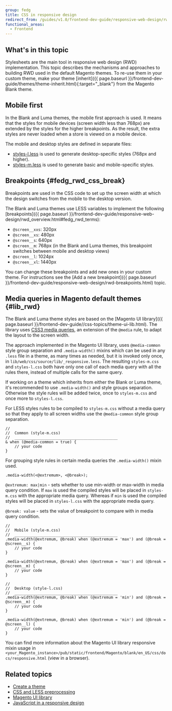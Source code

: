 ```yaml
---
group: fedg
title: CSS in responsive design
redirect_from: /guides/v1.0/frontend-dev-guide/responsive-web-design/rwd_css.html
functional_areas:
  - Frontend
---
```


## What's in this topic

Stylesheets are the main tool in responsive web design (RWD) implementation. This topic describes the mechanisms and approaches to building RWD used in the default Magento themes. To re-use them in your custom theme, make your theme [inherit]({{ page.baseurl }}/frontend-dev-guide/themes/theme-inherit.html){:target="_blank"} from the Magento Blank theme.

## Mobile first

In the Blank and Luma themes, the mobile first approach is used. It means that the styles for mobile devices (screen width less than 768px) are extended by the styles for the higher breakpoints. As the result, the extra styles are never loaded when a store is viewed on a mobile device.

The mobile and desktop styles are defined in separate files:

- [styles-l.less] is used to generate desktop-specific styles (768px and higher).
- [styles-m.less] is used to generate basic and mobile-specific styles.

## Breakpoints {#fedg_rwd_css_break}

Breakpoints are used in the CSS code to set up the screen width at which the design switches from the mobile to the desktop version.

The Blank and Luma themes use LESS variables to implement the following [breakpoints]({{ page.baseurl }}/frontend-dev-guide/responsive-web-design/rwd_overview.html#fedg_rwd_terms):
-   `@screen__xxs`: 320px
-   `@screen__xs`: 480px
-   `@screen__s`: 640px
-   `@screen__m`: 768px (in the Blank and Luma themes, this breakpoint switches between mobile and desktop views)
-   `@screen__l`: 1024px
-   `@screen__xl`: 1440px

You can change these breakpoints and add new ones in your custom theme. For instructions see the [Add a new breakpoint]({{ page.baseurl }}/frontend-dev-guide/responsive-web-design/rwd-breakpoints.html) topic.

## Media queries in Magento default themes {#lib_rwd}

The Blank and Luma theme styles are based on the [Magento UI library]({{ page.baseurl }}/frontend-dev-guide//css-topics/theme-ui-lib.html). The library uses [CSS3 media queries](http://en.wikipedia.org/wiki/Media_queries), an extension of the `@media` rule, to adapt the layout to the screen width.

The approach implemented in the Magento UI library, uses `@media-common` style group separation and `.media-width()` mixins which can be used in any `.less` file in a theme, as many times as needed, but it is invoked only once, in `lib/web/css/source/lib/_responsive.less`. The resulting `styles-m.css` and `styles-l.css` both have only one call of each media query with all the rules there, instead of multiple calls for the same query.

If working on a theme which inherits from either the Blank or Luma theme, it's recommended to use `.media-width()` and style groups separation.  Otherwise the style rules will be added twice, once to `styles-m.css` and once more to `styles-l.css`.

For LESS styles rules to be compiled to `styles-m.css` without a media query so that they apply to all screen widths use the `@media-common` style group separation.

```less
//
//  Common (style-m.css)
//  _____________________________________________
& when (@media-common = true) {
    // your code
}
```

For grouping style rules in certain media queries the `.media-width()` mixin used.

```less
.media-width(<@extremum>, <@break>);
```

`@extremum: max|min` - sets whether to use min-width or max-width in media query condition. If `max` is used the compiled styles will be placed in `styles-m.css` with the appropriate media query. Whereas if `min` is used the compiled styles will be placed in `styles-l.css` with the appropriate media query.

`@break: value` - sets the value of breakpoint to compare with in media query condition.

```less
//
//  Mobile (style-m.css)
//  _____________________________________________
.media-width(@extremum, @break) when (@extremum = 'max') and (@break = @screen__s) {
    // your code
}

.media-width(@extremum, @break) when (@extremum = 'max') and (@break = @screen__m) {
    // your code
}

//
//  Desktop (style-l.css)
//  _____________________________________________
.media-width(@extremum, @break) when (@extremum = 'min') and (@break = @screen__m) {
    // your code
}

.media-width(@extremum, @break) when (@extremum = 'min') and (@break = @screen__l) {
    // your code
}
```

You can find more information about the Magento UI library responsive mixin usage in `<your_Magento_instance>/pub/static/frontend/Magento/blank/en_US/css/docs/responsive.html` (view in a browser).

## Related topics
* [Create a theme]({{page.baseurl}}/frontend-dev-guide/themes/theme-create.html)
* [CSS and LESS preprocessing]({{page.baseurl}}/frontend-dev-guide/css-topics/css-preprocess.html)
* [Magento UI library]({{page.baseurl}}/frontend-dev-guide/css-topics/theme-ui-lib.html)
* [JavaScript in a responsive design]({{page.baseurl}}/frontend-dev-guide/responsive-web-design/rwd_js.html)


[styles-l.less]: {{site.mage2000url}}app/design/frontend/Magento/blank/web/css/styles-l.less
[styles-m.less]: {{site.mage2000url}}app/design/frontend/Magento/blank/web/css/styles-m.less